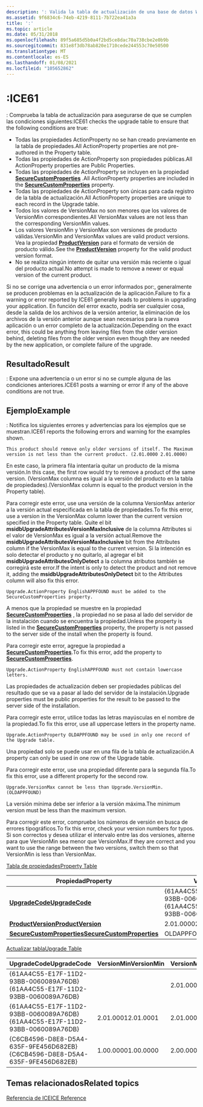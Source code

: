 ```yaml
---
description: ': Valida la tabla de actualización de una base de datos Windows Installer.'
ms.assetid: 9f6834c6-74eb-4219-8111-7b722ea41a3a
title: ':'
ms.topic: article
ms.date: 05/31/2018
ms.openlocfilehash: 89f5a685d5b0a4f2bd5ce8dac70a738cbe2e0b9b
ms.sourcegitcommit: 831e8f3db78ab820e1710cede244553c70e50500
ms.translationtype: MT
ms.contentlocale: es-ES
ms.lasthandoff: 01/08/2021
ms.locfileid: "105652862"
---
```

# <a name="ice61"></a><span data-ttu-id="1bbbc-103">:</span><span class="sxs-lookup"><span data-stu-id="1bbbc-103">ICE61</span></span>

<span data-ttu-id="1bbbc-104">: Comprueba la tabla de actualización para asegurarse de que se cumplen las condiciones siguientes:</span><span class="sxs-lookup"><span data-stu-id="1bbbc-104">ICE61 checks the upgrade table to ensure that the following conditions are true:</span></span>

-   <span data-ttu-id="1bbbc-105">Todas las propiedades ActionProperty no se han creado previamente en la tabla de propiedades.</span><span class="sxs-lookup"><span data-stu-id="1bbbc-105">All ActionProperty properties are not pre-authored in the Property table.</span></span>
-   <span data-ttu-id="1bbbc-106">Todas las propiedades de ActionProperty son propiedades públicas.</span><span class="sxs-lookup"><span data-stu-id="1bbbc-106">All ActionProperty properties are Public Properties.</span></span>
-   <span data-ttu-id="1bbbc-107">Todas las propiedades de ActionProperty se incluyen en la propiedad [**SecureCustomProperties**](securecustomproperties.md) .</span><span class="sxs-lookup"><span data-stu-id="1bbbc-107">All ActionProperty properties are included in the [**SecureCustomProperties**](securecustomproperties.md) property.</span></span>
-   <span data-ttu-id="1bbbc-108">Todas las propiedades de ActionProperty son únicas para cada registro de la tabla de actualización.</span><span class="sxs-lookup"><span data-stu-id="1bbbc-108">All ActionProperty properties are unique to each record in the Upgrade table.</span></span>
-   <span data-ttu-id="1bbbc-109">Todos los valores de VersionMax no son menores que los valores de VersionMin correspondientes.</span><span class="sxs-lookup"><span data-stu-id="1bbbc-109">All VersionMax values are not less than the corresponding VersionMin values.</span></span>
-   <span data-ttu-id="1bbbc-110">Los valores VersionMin y VersionMax son versiones de producto válidas.</span><span class="sxs-lookup"><span data-stu-id="1bbbc-110">VersionMin and VersionMax values are valid product versions.</span></span> <span data-ttu-id="1bbbc-111">Vea la propiedad [**ProductVersion**](productversion.md) para el formato de versión de producto válido.</span><span class="sxs-lookup"><span data-stu-id="1bbbc-111">See the [**ProductVersion**](productversion.md) property for the valid product version format.</span></span>
-   <span data-ttu-id="1bbbc-112">No se realiza ningún intento de quitar una versión más reciente o igual del producto actual.</span><span class="sxs-lookup"><span data-stu-id="1bbbc-112">No attempt is made to remove a newer or equal version of the current product.</span></span>

<span data-ttu-id="1bbbc-113">Si no se corrige una advertencia o un error informados por:, generalmente se producen problemas en la actualización de la aplicación.</span><span class="sxs-lookup"><span data-stu-id="1bbbc-113">Failure to fix a warning or error reported by ICE61 generally leads to problems in upgrading your application.</span></span> <span data-ttu-id="1bbbc-114">En función del error exacto, podría ser cualquier cosa, desde la salida de los archivos de la versión anterior, la eliminación de los archivos de la versión anterior aunque sean necesarios para la nueva aplicación o un error completo de la actualización.</span><span class="sxs-lookup"><span data-stu-id="1bbbc-114">Depending on the exact error, this could be anything from leaving files from the older version behind, deleting files from the older version even though they are needed by the new application, or complete failure of the upgrade.</span></span>

## <a name="result"></a><span data-ttu-id="1bbbc-115">Resultado</span><span class="sxs-lookup"><span data-stu-id="1bbbc-115">Result</span></span>

<span data-ttu-id="1bbbc-116">: Expone una advertencia o un error si no se cumple alguna de las condiciones anteriores.</span><span class="sxs-lookup"><span data-stu-id="1bbbc-116">ICE61 posts a warning or error if any of the above conditions are not true.</span></span>

## <a name="example"></a><span data-ttu-id="1bbbc-117">Ejemplo</span><span class="sxs-lookup"><span data-stu-id="1bbbc-117">Example</span></span>

<span data-ttu-id="1bbbc-118">: Notifica los siguientes errores y advertencias para los ejemplos que se muestran.</span><span class="sxs-lookup"><span data-stu-id="1bbbc-118">ICE61 reports the following errors and warning for the examples shown.</span></span>

``` syntax
This product should remove only older versions of itself. The Maximum version is not less than the current product. (2.01.0000 2.01.0000)
```

<span data-ttu-id="1bbbc-119">En este caso, la primera fila intentaría quitar un producto de la misma versión.</span><span class="sxs-lookup"><span data-stu-id="1bbbc-119">In this case, the first row would try to remove a product of the same version.</span></span> <span data-ttu-id="1bbbc-120">(VersionMax columna es igual a la versión del producto en la tabla de propiedades).</span><span class="sxs-lookup"><span data-stu-id="1bbbc-120">(VersionMax column is equal to the product version in the Property table).</span></span>

<span data-ttu-id="1bbbc-121">Para corregir este error, use una versión de la columna VersionMax anterior a la versión actual especificada en la tabla de propiedades.</span><span class="sxs-lookup"><span data-stu-id="1bbbc-121">To fix this error, use a version in the VersionMax column lower than the current version specified in the Property table.</span></span> <span data-ttu-id="1bbbc-122">Quite el bit **msidbUpgradeAttributesVersionMaxInclusive** de la columna Attributes si el valor de VersionMax es igual a la versión actual.</span><span class="sxs-lookup"><span data-stu-id="1bbbc-122">Remove the **msidbUpgradeAttributesVersionMaxInclusive** bit from the Attributes column if the VersionMax is equal to the current version.</span></span> <span data-ttu-id="1bbbc-123">Si la intención es solo detectar el producto y no quitarlo, al agregar el bit **msidbUpgradeAttributesOnlyDetect** a la columna atributos también se corregirá este error.</span><span class="sxs-lookup"><span data-stu-id="1bbbc-123">If the intent is only to detect the product and not remove it, adding the **msidbUpgradeAttributesOnlyDetect** bit to the Attributes column will also fix this error.</span></span>

``` syntax
Upgrade.ActionProperty EnglishAPPFOUND must be added to the SecureCustomProperties property.
```

<span data-ttu-id="1bbbc-124">A menos que la propiedad se muestre en la propiedad [**SecureCustomProperties**](securecustomproperties.md) , la propiedad no se pasa al lado del servidor de la instalación cuando se encuentra la propiedad.</span><span class="sxs-lookup"><span data-stu-id="1bbbc-124">Unless the property is listed in the [**SecureCustomProperties**](securecustomproperties.md) property, the property is not passed to the server side of the install when the property is found.</span></span>

<span data-ttu-id="1bbbc-125">Para corregir este error, agregue la propiedad a [**SecureCustomProperties**](securecustomproperties.md).</span><span class="sxs-lookup"><span data-stu-id="1bbbc-125">To fix this error, add the property to [**SecureCustomProperties**](securecustomproperties.md).</span></span>

``` syntax
Upgrade.ActionProperty EnglishAPPFOUND must not contain lowercase letters.
```

<span data-ttu-id="1bbbc-126">Las propiedades de actualización deben ser propiedades públicas del resultado que se va a pasar al lado del servidor de la instalación.</span><span class="sxs-lookup"><span data-stu-id="1bbbc-126">Upgrade properties must be public properties for the result to be passed to the server side of the installation.</span></span>

<span data-ttu-id="1bbbc-127">Para corregir este error, utilice todas las letras mayúsculas en el nombre de la propiedad.</span><span class="sxs-lookup"><span data-stu-id="1bbbc-127">To fix this error, use all uppercase letters in the property name.</span></span>

``` syntax
Upgrade.ActionProperty OLDAPPFOUND may be used in only one record of the Upgrade table.
```

<span data-ttu-id="1bbbc-128">Una propiedad solo se puede usar en una fila de la tabla de actualización.</span><span class="sxs-lookup"><span data-stu-id="1bbbc-128">A property can only be used in one row of the Upgrade table.</span></span>

<span data-ttu-id="1bbbc-129">Para corregir este error, use una propiedad diferente para la segunda fila.</span><span class="sxs-lookup"><span data-stu-id="1bbbc-129">To fix this error, use a different property for the second row.</span></span>

``` syntax
Upgrade.VersionMax cannot be less than Upgrade.VersionMin. (OLDAPPFOUND)
```

<span data-ttu-id="1bbbc-130">La versión mínima debe ser inferior a la versión máxima.</span><span class="sxs-lookup"><span data-stu-id="1bbbc-130">The minimum version must be less than the maximum version.</span></span>

<span data-ttu-id="1bbbc-131">Para corregir este error, compruebe los números de versión en busca de errores tipográficos.</span><span class="sxs-lookup"><span data-stu-id="1bbbc-131">To fix this error, check your version numbers for typos.</span></span> <span data-ttu-id="1bbbc-132">Si son correctos y desea utilizar el intervalo entre las dos versiones, alterne para que VersionMin sea menor que VersionMax.</span><span class="sxs-lookup"><span data-stu-id="1bbbc-132">If they are correct and you want to use the range between the two versions, switch them so that VersionMin is less than VersionMax.</span></span>

[<span data-ttu-id="1bbbc-133">Tabla de propiedades</span><span class="sxs-lookup"><span data-stu-id="1bbbc-133">Property Table</span></span>](property-table.md)



| <span data-ttu-id="1bbbc-134">Propiedad</span><span class="sxs-lookup"><span data-stu-id="1bbbc-134">Property</span></span>                                                 | <span data-ttu-id="1bbbc-135">Value</span><span class="sxs-lookup"><span data-stu-id="1bbbc-135">Value</span></span>                                  |
|----------------------------------------------------------|----------------------------------------|
| [<span data-ttu-id="1bbbc-136">**UpgradeCode**</span><span class="sxs-lookup"><span data-stu-id="1bbbc-136">**UpgradeCode**</span></span>](upgradecode.md)                       | <span data-ttu-id="1bbbc-137">{61AA4C55-E17F-11D2-93BB-0060089A76DB}</span><span class="sxs-lookup"><span data-stu-id="1bbbc-137">{61AA4C55-E17F-11D2-93BB-0060089A76DB}</span></span> |
| [<span data-ttu-id="1bbbc-138">**ProductVersion**</span><span class="sxs-lookup"><span data-stu-id="1bbbc-138">**ProductVersion**</span></span>](productversion.md)                 | <span data-ttu-id="1bbbc-139">2.01.0000</span><span class="sxs-lookup"><span data-stu-id="1bbbc-139">2.01.0000</span></span>                              |
| [<span data-ttu-id="1bbbc-140">**SecureCustomProperties**</span><span class="sxs-lookup"><span data-stu-id="1bbbc-140">**SecureCustomProperties**</span></span>](securecustomproperties.md) | <span data-ttu-id="1bbbc-141">OLDAPPFOUND</span><span class="sxs-lookup"><span data-stu-id="1bbbc-141">OLDAPPFOUND</span></span>                            |



 

[<span data-ttu-id="1bbbc-142">Actualizar tabla</span><span class="sxs-lookup"><span data-stu-id="1bbbc-142">Upgrade Table</span></span>](upgrade-table.md)



| <span data-ttu-id="1bbbc-143">UpgradeCode</span><span class="sxs-lookup"><span data-stu-id="1bbbc-143">UpgradeCode</span></span>                            | <span data-ttu-id="1bbbc-144">VersionMin</span><span class="sxs-lookup"><span data-stu-id="1bbbc-144">VersionMin</span></span> | <span data-ttu-id="1bbbc-145">VersionMax</span><span class="sxs-lookup"><span data-stu-id="1bbbc-145">VersionMax</span></span> | <span data-ttu-id="1bbbc-146">Idioma</span><span class="sxs-lookup"><span data-stu-id="1bbbc-146">Language</span></span> | <span data-ttu-id="1bbbc-147">Atributos</span><span class="sxs-lookup"><span data-stu-id="1bbbc-147">Attributes</span></span> | <span data-ttu-id="1bbbc-148">Remove</span><span class="sxs-lookup"><span data-stu-id="1bbbc-148">Remove</span></span>                | <span data-ttu-id="1bbbc-149">ActionProperty</span><span class="sxs-lookup"><span data-stu-id="1bbbc-149">ActionProperty</span></span>  |
|----------------------------------------|------------|------------|----------|------------|-----------------------|-----------------|
| <span data-ttu-id="1bbbc-150">{61AA4C55-E17F-11D2-93BB-0060089A76DB}</span><span class="sxs-lookup"><span data-stu-id="1bbbc-150">{61AA4C55-E17F-11D2-93BB-0060089A76DB}</span></span> |            | <span data-ttu-id="1bbbc-151">2.01.0000</span><span class="sxs-lookup"><span data-stu-id="1bbbc-151">2.01.0000</span></span>  |          | <span data-ttu-id="1bbbc-152">513</span><span class="sxs-lookup"><span data-stu-id="1bbbc-152">513</span></span>        |                       | <span data-ttu-id="1bbbc-153">OLDAPPFOUND</span><span class="sxs-lookup"><span data-stu-id="1bbbc-153">OLDAPPFOUND</span></span>     |
| <span data-ttu-id="1bbbc-154">{61AA4C55-E17F-11D2-93BB-0060089A76DB}</span><span class="sxs-lookup"><span data-stu-id="1bbbc-154">{61AA4C55-E17F-11D2-93BB-0060089A76DB}</span></span> | <span data-ttu-id="1bbbc-155">2.01.0001</span><span class="sxs-lookup"><span data-stu-id="1bbbc-155">2.01.0001</span></span>  | <span data-ttu-id="1bbbc-156">2.01.0000</span><span class="sxs-lookup"><span data-stu-id="1bbbc-156">2.01.0000</span></span>  |          |            |                       | <span data-ttu-id="1bbbc-157">OLDAPPFOUND</span><span class="sxs-lookup"><span data-stu-id="1bbbc-157">OLDAPPFOUND</span></span>     |
| <span data-ttu-id="1bbbc-158">{C6CB4596-D8E8-D5A4-635F-9FE456D682EB}</span><span class="sxs-lookup"><span data-stu-id="1bbbc-158">{C6CB4596-D8E8-D5A4-635F-9FE456D682EB}</span></span> | <span data-ttu-id="1bbbc-159">1.00.0000</span><span class="sxs-lookup"><span data-stu-id="1bbbc-159">1.00.0000</span></span>  | <span data-ttu-id="1bbbc-160">2.00.0000</span><span class="sxs-lookup"><span data-stu-id="1bbbc-160">2.00.0000</span></span>  | <span data-ttu-id="1bbbc-161">3082</span><span class="sxs-lookup"><span data-stu-id="1bbbc-161">1033</span></span>     |            | <span data-ttu-id="1bbbc-162">\[AppFeatureEnglish\]</span><span class="sxs-lookup"><span data-stu-id="1bbbc-162">\[AppFeatureEnglish\]</span></span> | <span data-ttu-id="1bbbc-163">EnglishAPPFOUND</span><span class="sxs-lookup"><span data-stu-id="1bbbc-163">EnglishAPPFOUND</span></span> |



 

## <a name="related-topics"></a><span data-ttu-id="1bbbc-164">Temas relacionados</span><span class="sxs-lookup"><span data-stu-id="1bbbc-164">Related topics</span></span>

<dl> <dt>

[<span data-ttu-id="1bbbc-165">Referencia de ICE</span><span class="sxs-lookup"><span data-stu-id="1bbbc-165">ICE Reference</span></span>](ice-reference.md)
</dt> </dl>

 

 



